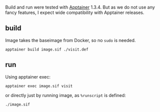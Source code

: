 Build and run were tested with [Apptainer](https://apptainer.org/) 1.3.4. But as we do not use any fancy features, I expect wide compatibility with Apptainer releases.

## build

Image takes the baseimage from Docker, so no `sudo` is needed.

```
apptainer build image.sif ./visit.def
```

## run

Using apptainer exec:

```
apptainer exec image.sif visit
```

or directly just by running image, as `%runscript` is defined:

```
./image.sif
```
